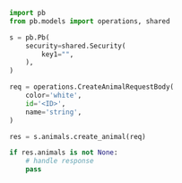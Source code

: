 <!-- Start SDK Example Usage -->
```python
import pb
from pb.models import operations, shared

s = pb.Pb(
    security=shared.Security(
        key1="",
    ),
)

req = operations.CreateAnimalRequestBody(
    color='white',
    id='<ID>',
    name='string',
)

res = s.animals.create_animal(req)

if res.animals is not None:
    # handle response
    pass
```
<!-- End SDK Example Usage -->